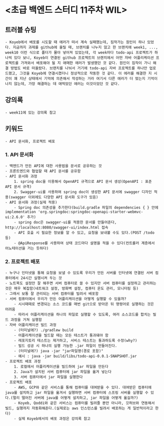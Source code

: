 # <초급 백엔드 스터디 11주차 WIL>  

## 트러블 슈팅  
    - Koyeb에서 배포를 시도할 때 에러가 떠서 계속 실패했는데, 짐작가는 원인이 하나 있었다. 지금까지 과제를 github에 올릴 때, 브랜치를 나누지 않고 한 브랜치에 week1, ..., week10 이런 식으로 폴더가 몰아 넣어져 있었는데, 각 week마다 todo-api 프로젝트가 하나씩 있다 보니, Koyeb이 연결된 github 프로젝트의 브랜치에서 어떤 자바 어플리케이션 프로젝트를 가져와서 배포해야 될 지 애매한 에러가 발생했던 것 같다. 원인이 짐작이 가니 해결 방법도 바로 떠올랐다. 브랜치를 나눠서 거기에 todo-api 자바 프로젝트를 하나만 업로드했고, 그것을 Koyeb에 연결시켰더니 정상적으로 작동한 것 같다. 이 에러를 해결한 지 시간이 꽤 지난 상태에서 기억에 의존해서 작성하는 거라 여기서 다른 에러가 더 떴는지 기억이 나지 않는데, 가장 해결하는 데 애먹었던 에러는 이것이었던 것 같다.  

## 강의록
    - week11에 있는 강의록 참고  

## 키워드  
    - API 문서화, 프로젝트 배포  

### 1. API 문서화  
    - 백엔드가 만든 API에 대한 사용법을 문서로 공유하는 것  
    - 프론트엔드와 협업할 때 API 문서를 공유함  
    - API 문서화 과정  
        1. spring doc을 이용해서 OpenAPI 규격으로 API 문서 생성(OpenAPI : 표준 API 문서 규격)  
        2. Swagger-ui를 사용하여 spring doc이 생성한 API 문서에 swagger 디자인 적용(swagger 이외에도 다양한 API 문서화 도구가 있음)  
    - API 문서화 과정(실제 적용)  
        - Spring doc 의존성을 추가한다(build.gradle 파일의 dependencies { } 안에 implementation 'org.springdoc:springdoc-openapi-starter-webmvc-ui:2.6.0' 추가)  
        - spring doc은 swagger-ui를 적용한 문서를 만들어준다, http://localhost:8080/swagger-ui/index.html 접속  
        - API 호출 시 필요한 정보를 알 수 있고, 요청을 보내볼 수도 있다.(POST /todo 등)  
        - @ApiResponse를 사용하여 상태 코드마다 설명을 적을 수 있다(컨트롤러 계층에서 어노테이션을 거는 듯하다)  

### 2. 프로젝트 배포
    - 누구나 인터넷을 통해 요청을 보낼 수 있도록 우리가 만든 서버를 인터넷에 연결된 서버 컴퓨터에서 24시간 실행시켜 두는 것  
    - 노트북도 설정만 잘 해주면 서버 컴퓨터로 쓸 수 있지만 서버 컴퓨터를 설정하고 관리하는 것은 매우 복잡함(네트워크 설정, 방화벽 설정, 컴퓨터 온도 관리, 모니터링 등)  
    - 그래서 보통 잘 관리되는 서버 컴퓨터를 빌려서 배포함  
    - 서버 컴퓨터에서 우리가 만든 어플리케이션을 어떻게 실행할 수 있을까?  
        - 시시때때로 변경되는 소스 코드를 매번 git으로 받아온 뒤 명령어로 실행하는 것은 어려움  
        - 따라서 어플리케이션을 하나의 파일로 실행할 수 있도록, 여러 소스코드를 합치는 빌드 과정을 거쳐 실행함  
    - 자바 어플리케이션 빌드 과정  
        - (터미널에?) ./gradlew build  
        - 어플리케이션을 빌드할 때는 모든 테스트가 통과돼야 함  
        - 레포지토리 테스트는 제거하고, 서비스 테스트는 통과하도록 수정(why?)  
        - 빌드 성공 시 하나의 실행 가능한 .jar 파일이 만들어진다.
        - (터미널에?) java -jar "jar파일명(경로 포함)"  
        - 예시 : java -jar build/libs/todo-api-0.0.1-SNAPSHOT.jar  
    - 프로젝트 배포 과정  
        1. 로컬에서 어플리케이션을 빌드하여 jar 파일을 만든다  
        2. Java가 설치된 서버 컴퓨터에 jar 파일을 옮겨 넣는다  
        3. 서버 컴퓨터에서 jar 파일을 실행한다  
    - 프로젝트 배포  
        - AWS, GCP와 같은 서비스를 통해 컴퓨터를 대여받을 수 있다. 대여받은 컴퓨터에 java를 설치하고 jar 파일을 옮겨서 실행하면 서버 컴퓨터에 스프링 서버를 실행할 수 있다.(멀리 떨어진 서버에 java를 어떻게 설치하고, jar 파일을 어떻게 옮길까?)  
        - Koyeb, Qoddi와 같은 서비스는 컴퓨터를 빌려줄 뿐만 아니라, 깃허브와 연동해서 빌드, 실행까지 자동화해준다.(실제로는 aws 인스턴스를 빌려서 배포하는 게 일반적이라고 한다)  
        - 실제 Koyeb에서의 배포 과정은 강의록 참고